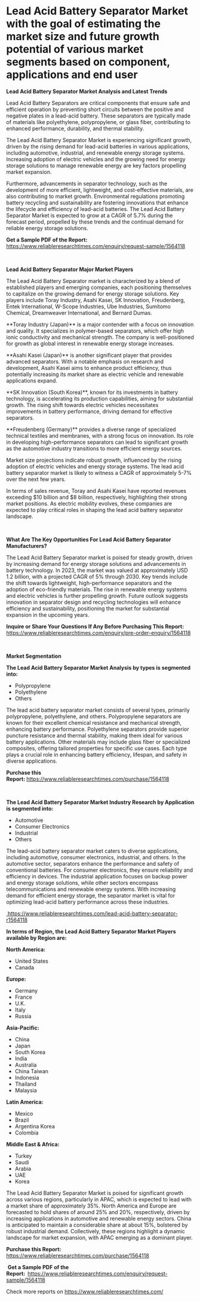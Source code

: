 <p><h1>Lead Acid Battery Separator Market with the goal of estimating the market size and future growth potential of various market segments based on component, applications and end user</h1></p><p><strong>Lead Acid Battery Separator Market Analysis and Latest Trends</strong></p>
<p><p>Lead Acid Battery Separators are critical components that ensure safe and efficient operation by preventing short circuits between the positive and negative plates in a lead-acid battery. These separators are typically made of materials like polyethylene, polypropylene, or glass fiber, contributing to enhanced performance, durability, and thermal stability.</p><p>The Lead Acid Battery Separator Market is experiencing significant growth, driven by the rising demand for lead-acid batteries in various applications, including automotive, industrial, and renewable energy storage systems. Increasing adoption of electric vehicles and the growing need for energy storage solutions to manage renewable energy are key factors propelling market expansion. </p><p>Furthermore, advancements in separator technology, such as the development of more efficient, lightweight, and cost-effective materials, are also contributing to market growth. Environmental regulations promoting battery recycling and sustainability are fostering innovations that enhance the lifecycle and efficiency of lead-acid batteries. The Lead Acid Battery Separator Market is expected to grow at a CAGR of 5.7% during the forecast period, propelled by these trends and the continual demand for reliable energy storage solutions.</p></p>
<p><strong>Get a Sample PDF of the Report:&nbsp;</strong> <a href="https://www.reliableresearchtimes.com/enquiry/request-sample/1564118?utm_campaign=2719&utm_medium=2&utm_source=Github&utm_content=ia&utm_term=07042025&utm_id=lead-acid-battery-separator">https://www.reliableresearchtimes.com/enquiry/request-sample/1564118</a></p>
<p>&nbsp;</p>
<p><strong>Lead Acid Battery Separator Major Market Players</strong></p>
<p><p>The Lead Acid Battery Separator market is characterized by a blend of established players and emerging companies, each positioning themselves to capitalize on the growing demand for energy storage solutions. Key players include Toray Industry, Asahi Kasei, SK Innovation, Freudenberg, Entek International, W-Scope Industries, Ube Industries, Sumitomo Chemical, Dreamweaver International, and Bernard Dumas.</p><p>**Toray Industry (Japan)** is a major contender with a focus on innovation and quality. It specializes in polymer-based separators, which offer high ionic conductivity and mechanical strength. The company is well-positioned for growth as global interest in renewable energy storage increases.</p><p>**Asahi Kasei (Japan)** is another significant player that provides advanced separators. With a notable emphasis on research and development, Asahi Kasei aims to enhance product efficiency, thus potentially increasing its market share as electric vehicle and renewable applications expand.</p><p>**SK Innovation (South Korea)**, known for its investments in battery technology, is accelerating its production capabilities, aiming for substantial growth. The rising shift towards electric vehicles necessitates improvements in battery performance, driving demand for effective separators.</p><p>**Freudenberg (Germany)** provides a diverse range of specialized technical textiles and membranes, with a strong focus on innovation. Its role in developing high-performance separators can lead to significant growth as the automotive industry transitions to more efficient energy sources.</p><p>Market size projections indicate robust growth, influenced by the rising adoption of electric vehicles and energy storage systems. The lead acid battery separator market is likely to witness a CAGR of approximately 5-7% over the next few years. </p><p>In terms of sales revenue, Toray and Asahi Kasei have reported revenues exceeding $10 billion and $8 billion, respectively, highlighting their strong market positions. As electric mobility evolves, these companies are expected to play critical roles in shaping the lead acid battery separator landscape.</p></p>
<p>&nbsp;</p>
<p><strong>What Are The Key Opportunities For Lead Acid Battery Separator Manufacturers?</strong></p>
<p><p>The Lead Acid Battery Separator market is poised for steady growth, driven by increasing demand for energy storage solutions and advancements in battery technology. In 2023, the market was valued at approximately USD 1.2 billion, with a projected CAGR of 5% through 2030. Key trends include the shift towards lightweight, high-performance separators and the adoption of eco-friendly materials. The rise in renewable energy systems and electric vehicles is further propelling growth. Future outlook suggests innovation in separator design and recycling technologies will enhance efficiency and sustainability, positioning the market for substantial expansion in the upcoming years.</p></p>
<p><strong>Inquire or Share Your Questions If Any Before Purchasing This Report:</strong> <a href="https://www.reliableresearchtimes.com/enquiry/pre-order-enquiry/1564118?utm_campaign=2719&utm_medium=2&utm_source=Github&utm_content=ia&utm_term=07042025&utm_id=lead-acid-battery-separator">https://www.reliableresearchtimes.com/enquiry/pre-order-enquiry/1564118</a></p>
<p>&nbsp;</p>
<p><strong>Market Segmentation</strong></p>
<p><strong>The Lead Acid Battery Separator Market Analysis by types is segmented into:</strong></p>
<p><ul><li>Polypropylene</li><li>Polyethylene</li><li>Others</li></ul></p>
<p><p>The lead acid battery separator market consists of several types, primarily polypropylene, polyethylene, and others. Polypropylene separators are known for their excellent chemical resistance and mechanical strength, enhancing battery performance. Polyethylene separators provide superior puncture resistance and thermal stability, making them ideal for various battery applications. Other materials may include glass fiber or specialized composites, offering tailored properties for specific use cases. Each type plays a crucial role in enhancing battery efficiency, lifespan, and safety in diverse applications.</p></p>
<p><strong>Purchase this Report:&nbsp;</strong><a href="https://www.reliableresearchtimes.com/purchase/1564118?utm_campaign=2719&utm_medium=2&utm_source=Github&utm_content=ia&utm_term=07042025&utm_id=lead-acid-battery-separator">https://www.reliableresearchtimes.com/purchase/1564118</a></p>
<p>&nbsp;</p>
<p><strong>The Lead Acid Battery Separator Market Industry Research by Application is segmented into:</strong></p>
<p><ul><li>Automotive</li><li>Consumer Electronics</li><li>Industrial</li><li>Others</li></ul></p>
<p><p>The lead-acid battery separator market caters to diverse applications, including automotive, consumer electronics, industrial, and others. In the automotive sector, separators enhance the performance and safety of conventional batteries. For consumer electronics, they ensure reliability and efficiency in devices. The industrial application focuses on backup power and energy storage solutions, while other sectors encompass telecommunications and renewable energy systems. With increasing demand for efficient energy storage, the separator market is vital for optimizing lead-acid battery performance across these industries.</p></p>
<p><a href="https://www.reliableresearchtimes.com/lead-acid-battery-separator-r1564118?utm_campaign=2719&utm_medium=2&utm_source=Github&utm_content=ia&utm_term=07042025&utm_id=lead-acid-battery-separator">&nbsp;https://www.reliableresearchtimes.com/lead-acid-battery-separator-r1564118</a></p>
<p><strong>In terms of Region, the Lead Acid Battery Separator Market Players available by Region are:</strong></p>
<p>
    <p> <strong> North America: </strong>
        <ul>
            <li>United States</li>
            <li>Canada</li>
        </ul>
        </p> 
    <p> <strong> Europe: </strong>
        <ul>
            <li>Germany</li>
            <li>France</li>
            <li>U.K.</li>
            <li>Italy</li>
            <li>Russia</li>
        </ul>
        </p> 
    <p> <strong> Asia-Pacific: </strong>
        <ul>
            <li>China</li>
            <li>Japan</li>
            <li>South Korea</li>
            <li>India</li>
            <li>Australia</li>
            <li>China Taiwan</li>
            <li>Indonesia</li>
            <li>Thailand</li>
            <li>Malaysia</li>
        </ul>
        </p> 
    <p> <strong> Latin America: </strong>
        <ul>
            <li>Mexico</li>
            <li>Brazil</li>
            <li>Argentina Korea</li>
            <li>Colombia</li>
        </ul>
        </p> 
    <p> <strong> Middle East & Africa: </strong>
        <ul>
            <li>Turkey</li>
            <li>Saudi</li>
            <li>Arabia</li>
            <li>UAE</li>
            <li>Korea</li>
        </ul>
    </p>
    </p>
<p><p>The Lead Acid Battery Separator Market is poised for significant growth across various regions, particularly in APAC, which is expected to lead with a market share of approximately 35%. North America and Europe are forecasted to hold shares of around 25% and 20%, respectively, driven by increasing applications in automotive and renewable energy sectors. China is anticipated to maintain a considerable share at about 15%, bolstered by robust industrial demand. Collectively, these regions highlight a dynamic landscape for market expansion, with APAC emerging as a dominant player.</p></p>
<p><strong>Purchase this Report: </strong><a href="https://www.reliableresearchtimes.com/purchase/1564118?utm_campaign=2719&utm_medium=2&utm_source=Github&utm_content=ia&utm_term=07042025&utm_id=lead-acid-battery-separator">https://www.reliableresearchtimes.com/purchase/1564118</a></p>
<p>&nbsp;<strong>Get a Sample PDF of the Report:&nbsp;&nbsp;</strong><a href="https://www.reliableresearchtimes.com/enquiry/request-sample/1564118?utm_campaign=2719&utm_medium=2&utm_source=Github&utm_content=ia&utm_term=07042025&utm_id=lead-acid-battery-separator">https://www.reliableresearchtimes.com/enquiry/request-sample/1564118</a></p>
<p><strong></strong></p>
<p>Check more reports on <a href="https://www.reliableresearchtimes.com/?utm_campaign=2719&utm_medium=2&utm_source=Github&utm_content=ia&utm_term=07042025&utm_id=lead-acid-battery-separator">https://www.reliableresearchtimes.com/</a></p>